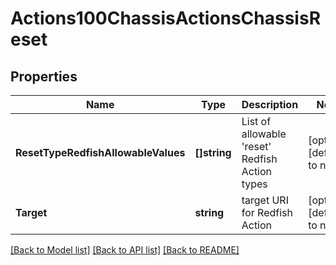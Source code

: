 # Actions100ChassisActionsChassisReset

## Properties
Name | Type | Description | Notes
------------ | ------------- | ------------- | -------------
**ResetTypeRedfishAllowableValues** | **[]string** | List of allowable &#x27;reset&#x27; Redfish Action types | [optional] [default to null]
**Target** | **string** | target URI for Redfish Action | [optional] [default to null]

[[Back to Model list]](../README.md#documentation-for-models) [[Back to API list]](../README.md#documentation-for-api-endpoints) [[Back to README]](../README.md)


